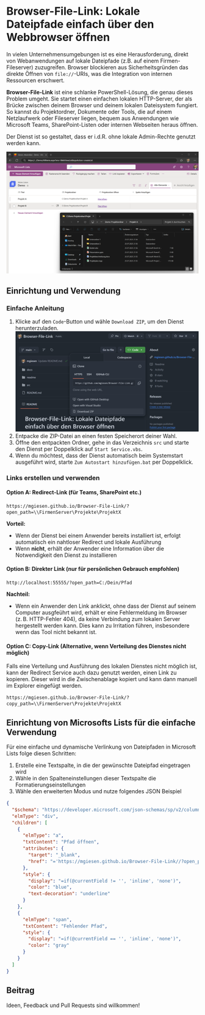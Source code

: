 # Browser-File-Link: Lokale Dateipfade einfach über den Webbrowser öffnen

In vielen Unternehmensumgebungen ist es eine Herausforderung, direkt von Webanwendungen auf lokale Dateipfade (z.B. auf einem Firmen-Fileserver) zuzugreifen. Browser blockieren aus Sicherheitsgründen das direkte Öffnen von `file://`-URIs, was die Integration von internen Ressourcen erschwert.

**Browser-File-Link** ist eine schlanke PowerShell-Lösung, die genau dieses Problem umgeht. Sie startet einen einfachen lokalen HTTP-Server, der als Brücke zwischen deinem Browser und deinem lokalen Dateisystem fungiert. So kannst du Projektordner, Dokumente oder Tools, die auf einem Netzlaufwerk oder Fileserver liegen, bequem aus Anwendungen wie Microsoft Teams, SharePoint-Listen oder internen Webseiten heraus öffnen.

Der Dienst ist so gestaltet, dass er i.d.R. ohne lokale Admin-Rechte genutzt werden kann. 

![Browser-File-Link mit Sharepoint Lists](readme/ms-lists-example.png)

## Einrichtung und Verwendung

### Einfache Anleitung

1. Klicke auf den `Code`-Button und wähle `Download ZIP`, um den Dienst herunterzuladen.  
  ![Download des Projektordners](readme/github-download-repo.png)
2. Entpacke die ZIP-Datei an einen festen Speicherort deiner Wahl.
3. Öffne den entpackten Ordner, gehe in das Verzeichnis `src` und starte den Dienst per Doppelklick auf `Start Service.vbs`.
4. Wenn du möchtest, dass der Dienst automatisch beim Systemstart ausgeführt wird, starte `Zum Autostart hinzufügen.bat` per Doppelklick.

### Links erstellen und verwenden

#### Option A: Redirect-Link (für Teams, SharePoint etc.)

```
https://mgiesen.github.io/Browser-File-Link/?open_path=\\FirmenServer\Projekte\ProjektX
```

**Vorteil:**

- Wenn der Dienst bei einem Anwender bereits installiert ist, erfolgt automatisch ein nahtloser Redirect und lokale Ausführung
- Wenn **nicht**, erhält der Anwender eine Information über die Notwendigkeit den Dienst zu installieren

#### Option B: Direkter Link (nur für persönlichen Gebrauch empfohlen)

```
http://localhost:55555/?open_path=C:/Dein/Pfad
```

**Nachteil:** 
- Wenn ein Anwender den Link anklickt, ohne dass der Dienst auf seinem Computer ausgfeührt wird, erhält er eine Fehlermeldung im Browser (z. B. HTTP-Fehler 404), da keine Verbindung zum lokalen Server hergestellt werden kann. Dies kann zu Irritation führen, insbesondere wenn das Tool nicht bekannt ist.  

#### Option C: Copy-Link (Alternative, wenn Verteilung des Dienstes nicht möglich)

Falls eine Verteilung und Ausführung des lokalen Dienstes nicht möglich ist, kann der Redirect Service auch dazu genutzt werden, einen Link zu kopieren. Dieser wird in die Zwischenablage kopiert und kann dann manuell im Explorer eingefügt werden.

```
https://mgiesen.github.io/Browser-File-Link/?copy_path=\\FirmenServer\Projekte\ProjektX
```

## Einrichtung von Microsofts Lists für die einfache Verwendung

Für eine einfache und dynamische Verlinkung von Dateipfaden in Microsoft Lists folge diesen Schritten:
1. Erstelle eine Textspalte, in die der gewünschte Dateipfad eingetragen wird
1. Wähle in den Spalteneinstellungen dieser Textspalte die Formatierungseinstellungen
1. Wähle den erweiterten Modus und nutze folgendes JSON Beispiel
   
```json
{
  "$schema": "https://developer.microsoft.com/json-schemas/sp/v2/column-formatting.schema.json",
  "elmType": "div",
  "children": [
    {
      "elmType": "a",
      "txtContent": "Pfad öffnen",
      "attributes": {
        "target": "_blank",
        "href": "='https://mgiesen.github.io/Browser-File-Link//?open_path=' + @currentField"
      },
      "style": {
        "display": "=if(@currentField != '', 'inline', 'none')",
        "color": "blue",
        "text-decoration": "underline"
      }
    },
    {
      "elmType": "span",
      "txtContent": "Fehlender Pfad",
      "style": {
        "display": "=if(@currentField == '', 'inline', 'none')",
        "color": "gray"
      }
    }
  ]
}
```

## Beitrag

Ideen, Feedback und Pull Requests sind willkommen!